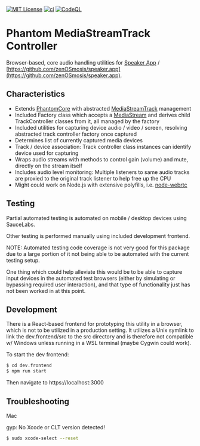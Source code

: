 [![MIT License][license-image]][license-url]
[![ci][ci-image]][ci-url]
[![CodeQL][codeql-image]][codeql-url]

[license-image]: https://img.shields.io/github/license/zenosmosis/media-stream-track-controller
[license-url]: https://raw.githubusercontent.com/zenOSmosis/media-stream-track-controller/main/LICENSE
[ci-image]: https://github.com/zenosmosis/media-stream-track-controller/actions/workflows/ci.yml/badge.svg
[ci-url]: https://github.com/zenOSmosis/media-stream-track-controller/actions/workflows/ci.yml
[codeql-image]: https://github.com/zenosmosis/media-stream-track-controller/workflows/CodeQL/badge.svg
[codeql-url]: https://github.com/zenOSmosis/media-stream-track-controller/actions/workflows/codeql-analysis.yml

# Phantom MediaStreamTrack Controller

Browser-based, core audio handling utilities for [Speaker App](https://speaker.app) / [https://github.com/zenOSmosis/speaker.app](https://github.com/zenOSmosis/speaker.app).



## Characteristics

- Extends [PhantomCore](https://github.com/zenOSmosis/phantom-core) with abstracted [MediaStreamTrack](https://developer.mozilla.org/en-US/docs/Web/API/MediaStreamTrack) management
- Included Factory class which accepts a [MediaStream](https://developer.mozilla.org/en-US/docs/Web/API/MediaStream) and derives child TrackController classes from it, all managed by the factory
- Included utilities for capturing device audio / video / screen, resolving abstracted track controller factory once captured
- Determines list of currently captured media devices
- Track / device association: Track controller class instances can identify device used for capturing
- Wraps audio streams with methods to control gain (volume) and mute, directly on the stream itself
- Includes audio level monitoring: Multiple listeners to same audio tracks are proxied to the original track listener to help free up the CPU
- Might could work on Node.js with extensive polyfills, i.e. [node-webrtc](node-webrtc)

## Testing

Partial automated testing is automated on mobile / desktop devices using SauceLabs.

Other testing is performed manually using included development frontend.

NOTE: Automated testing code coverage is not very good for this package due to a large portion of it not being able to be automated with the current testing setup.

One thing which could help alleviate this would be to be able to capture input devices in the automated test browsers (either by simulating or bypassing required user interaction), and that type of functionality just has not been worked in at this point.

## Development

There is a React-based frontend for prototyping this utility in a browser, which is not to be utilized in a production setting.  It utilizes a Unix symlink to link the dev.frontend/src to the src directory and is therefore not compatible w/ Windows unless running in a WSL terminal (maybe Cygwin could work).

To start the dev frontend:

```bash
$ cd dev.frontend
$ npm run start
```

Then navigate to https://localhost:3000

## Troubleshooting

Mac

gyp: No Xcode or CLT version detected!

```bash
$ sudo xcode-select --reset
```
